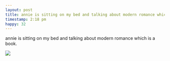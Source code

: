 ```yaml
---
layout: post
title: annie is sitting on my bed and talking about modern romance which is a book
timestamp: 2:18 pm
happy: 32
---
```


annie is sitting on my bed and talking about modern romance which is a book.

![](http://blog.jordan.matelsky.com/photo-journal/images/IMG_0116.JPG)
